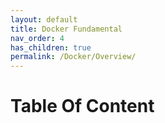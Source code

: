 ```yaml
---
layout: default
title: Docker Fundamental 
nav_order: 4
has_children: true
permalink: /Docker/Overview/
---
```


# Table Of Content 
